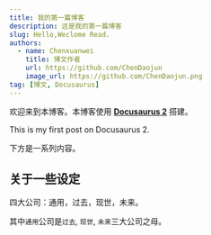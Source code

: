 ```yaml
---
title: 我的第一篇博客
description: 这是我的第一篇博客
slug: Hello,Weclome Read.
authors:
  - name: Chenxuanwei
    title: 博文作者
    url: https://github.com/ChenDaojun
    image_url: https://github.com/ChenDaojun.png
tag: [博文, Docusaurus]
---
```


欢迎来到本博客。本博客使用 [**Docusaurus 2**](https://docusaurus.io/) 搭建。

<!--truncate-->

This is my first post on Docusaurus 2.

下方是一系列内容。

## 关于一些设定

四大公司：通用，过去，现世，未来。

其中`通用`公司是`过去`, `现世`, `未来`三大公司之母。
